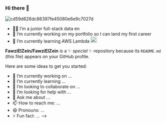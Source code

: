 ### Hi there 👋
![cd59d626dc86397fe45080e6e9c7027d](https://github.com/FawziElZein/FawziElZein/assets/56543752/07b224fc-10e0-44df-9ce7-495ccc1c6d38)

- :man_technologist: I’m a junior full-stack data en
- 🔭 I’m currently working on my portfolio so I can land my first career
- 🌱 I’m currently learning AWS Lambda <img src="https://github.com/FawziElZein/FawziElZein/assets/56543752/a7d7f9d0-67a7-477c-bafb-73eef147d05c" width="20" height="20" />


**FawziElZein/FawziElZein** is a ✨ _special_ ✨ repository because its `README.md` (this file) appears on your GitHub profile.

Here are some ideas to get you started:

- 🔭 I’m currently working on ...
- 🌱 I’m currently learning ...
- 👯 I’m looking to collaborate on ...
- 🤔 I’m looking for help with ...
- 💬 Ask me about ...
- 📫 How to reach me: ...
- 😄 Pronouns: ...
- ⚡ Fun fact: ...
-->
